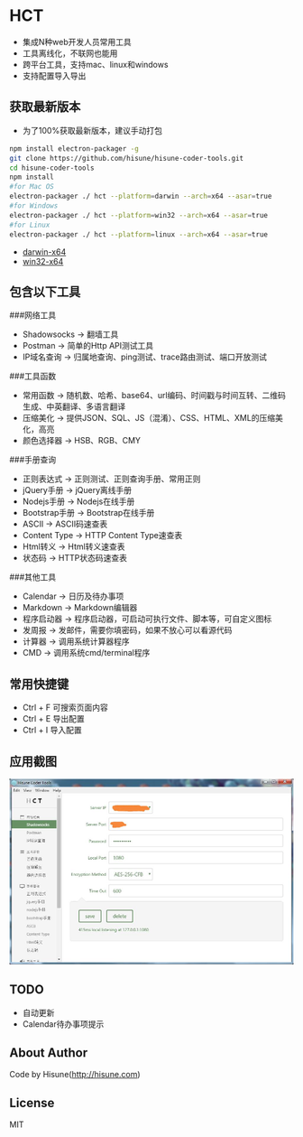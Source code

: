 # HCT
* 集成N种web开发人员常用工具
* 工具离线化，不联网也能用
* 跨平台工具，支持mac、linux和windows
* 支持配置导入导出

## 获取最新版本
* 为了100%获取最新版本，建议手动打包
```sh
npm install electron-packager -g
git clone https://github.com/hisune/hisune-coder-tools.git
cd hisune-coder-tools
npm install
#for Mac OS
electron-packager ./ hct --platform=darwin --arch=x64 --asar=true
#for Windows
electron-packager ./ hct --platform=win32 --arch=x64 --asar=true
#for Linux
electron-packager ./ hct --platform=linux --arch=x64 --asar=true
```
* [darwin-x64](https://raw.githubusercontent.com/hisune/images/master/hct-darwin-x64.zip)
* [win32-x64](https://raw.githubusercontent.com/hisune/images/master/hct-win32-x64.zip)

## 包含以下工具
###网络工具
* Shadowsocks    -> 翻墙工具
* Postman       -> 简单的Http API测试工具
* IP域名查询     -> 归属地查询、ping测试、trace路由测试、端口开放测试

###工具函数
* 常用函数      -> 随机数、哈希、base64、url编码、时间戳与时间互转、二维码生成、中英翻译、多语言翻译
* 压缩美化      -> 提供JSON、SQL、JS（混淆）、CSS、HTML、XML的压缩美化，高亮
* 颜色选择器     -> HSB、RGB、CMY

###手册查询
* 正则表达式     -> 正则测试、正则查询手册、常用正则
* jQuery手册     -> jQuery离线手册
* Nodejs手册     -> Nodejs在线手册
* Bootstrap手册   -> Bootstrap在线手册
* ASCII        -> ASCII码速查表
* Content Type   -> HTTP Content Type速查表
* Html转义      -> Html转义速查表
* 状态码       -> HTTP状态码速查表

###其他工具
* Calendar      -> 日历及待办事项
* Markdown      -> Markdown编辑器
* 程序启动器     -> 程序启动器，可启动可执行文件、脚本等，可自定义图标
* 发周报       -> 发邮件，需要你填密码，如果不放心可以看源代码
* 计算器       -> 调用系统计算器程序
* CMD         -> 调用系统cmd/terminal程序

## 常用快捷键
* Ctrl + F 可搜索页面内容
* Ctrl + E 导出配置
* Ctrl + I 导入配置

## 应用截图
![](https://raw.githubusercontent.com/hisune/images/master/screen-hct.jpg)

## TODO
* 自动更新
* Calendar待办事项提示

## About Author
Code by Hisune(http://hisune.com)

## License
MIT
